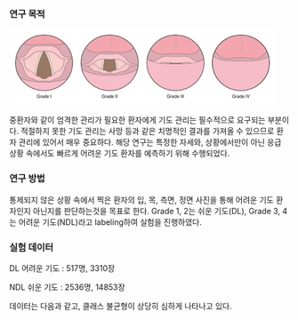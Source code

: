 ### 연구 목적

![airway_grade_img](/img/airway_grade.png)

중환자와 같이 엄격한 관리가 필요한 환자에게 기도 관리는 필수적으로 요구되는 부분이다. 적절하지 못한 기도 관리는 사망 등과 같은 치명적인 결과를 가져올 수 있으므로 환자 관리에 있어서 매우 중요하다. 해당 연구는 특정한 자세와, 상황에서만이 아닌 응급 상황 속에서도 빠르게 어려운 기도 환자를 예측하기 위해 수행되었다.

### 연구 방법

통제되지 않은 상황 속에서 찍은 환자의 입, 목, 측면, 정면 사진을 통해 어려운 기도 환자인지 아닌지를 판단하는것을 목표로 한다. Grade 1, 2는 쉬운 기도(DL), Grade 3, 4는 어려운 기도(NDL)라고 labeling하여 실험을 진행하였다.



### 실험 데이터

DL 어려운 기도 : 517명, 3310장

NDL 쉬운 기도 : 2536명, 14853장

데이터는 다음과 같고, 클래스 불균형이 상당히 심하게 나타나고 있다.